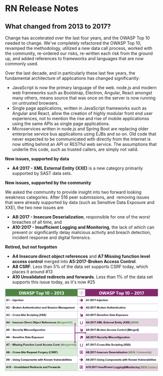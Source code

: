 # RN Release Notes
## What changed from 2013 to 2017?

Change has accelerated over the last four years, and the OWASP Top 10 needed to change. We've completely refactored the OWASP Top 10, revamped the methodology, utilized a new data call process, worked with the community, re-ordered our risks, re-written each risk from the ground up, and added references to frameworks and languages that are now commonly used. 

Over the last decade, and in particularly these last few years, the fundamental architecture of applications has changed significantly:

* JavaScript is now the primary language of the web. node.js and modern web frameworks such as Bootstrap, Electron, Angular, React amongst many others, means source that was once on the server is now running on untrusted browsers.
* Single page applications, written in JavaScript frameworks such as Angular and React, allow the creation of highly modular front end user experiences, not to mention the rise and rise of mobile applicationss using the same APIs as single page applications.
* Microservices written in node.js and Spring Boot are replacing older enterprise service bus applications using EJBs and so on. Old code that never expected to be communicated with directly from the Internet is now sitting behind an API or RESTful web service. The assumptions that underlie this code, such as trusted callers, are simply not valid.

**New issues, supported by data**

* **A4:2017 - XML External Entity (XXE)** is a new category primarily supported by SAST data sets. 

**New issues, supported by the community**

We asked the community to provide insight into two forward looking weakness categories. After 516 peer submissions, and  removing issues that were already supported by data (such as Sensitive Data Exposure and XXE), the two new issues are 

* **A8:2017 - Insecure Deserialization**, responsible for one of the worst breaches of all time, and
* **A10:2017 - Insufficient Logging and Monitoring**, the lack of which can prevent or significantly delay malicious activity and breach detection, incident response and digital forensics.

**Retired, but not forgotten**

* **A4 Insecure direct object references** and **A7 Missing function level access control** merged into **A5:2017-Broken Access Control**.
* **A8 CSRF**. Less than 5% of the data set supports CSRF today, which places it around #13 
* **A10 Unvalidated redirects and forwards**. Less than 1% of the data set supports this issue today, as it's now #25

![0x06-release-notes-1](images/0x06-release-notes-1.png)
